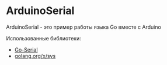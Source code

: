 # ArduinoSerial

ArduinoSerial - это пример работы языка Go вместе с Arduino

Использованные библиотеки:
* [Go-Serial](https://github.com/bugst/go-serial)
* [golang.org/x/sys](https://godoc.org/golang.org/x/sys/windows)